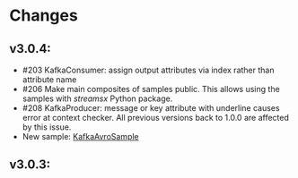 # Changes

## v3.0.4:

* #203 KafkaConsumer: assign output attributes via index rather than attribute name
* #206 Make main composites of samples public.
  This allows using the samples with _streamsx_ Python package.
* #208 KafkaProducer: message or key attribute with underline causes error at context checker.
  All previous versions back to 1.0.0 are affected by this issue.
* New sample: [KafkaAvroSample](https://github.com/IBMStreams/streamsx.kafka/tree/develop/samples/KafkaAvroSample)

## v3.0.3:

